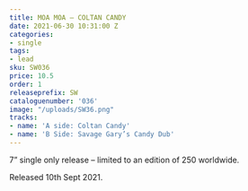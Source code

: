 ```yaml
---
title: MOA MOA – COLTAN CANDY
date: 2021-06-30 10:31:00 Z
categories:
- single
tags:
- lead
sku: SW036
price: 10.5
order: 1
releaseprefix: SW
cataloguenumber: '036'
image: "/uploads/SW36.png"
tracks:
- name: 'A side: Coltan Candy'
- name: 'B Side: Savage Gary’s Candy Dub'
---
```


7” single only release – limited to an edition of 250 worldwide.

Released 10th Sept 2021.

 



